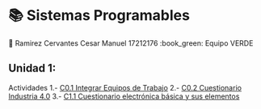 # :books: Sistemas Programables

:boy: Ramirez Cervantes Cesar Manuel    17212176 
:book_green: Equipo VERDE 

## Unidad 1:
Actividades
1.- [C0.1 Integrar Equipos de Trabajo](blog/C0.1_CesarManuelRamirezCervantes_VERDE.md)
2.- [C0.2 Cuestionario Industria 4.0](blog/C0.2_CesarManuelRamirezCervantes_VERDE.md)
3.- [C1.1 Cuestionario electrónica básica y sus elementos](https://github.com/CMRamirezC/Sistemas_Programables_Ramirez_Cervantes/blob/master/blog/C1.1_CesarManuelRamirezCervantes_VERDE.md)
  
